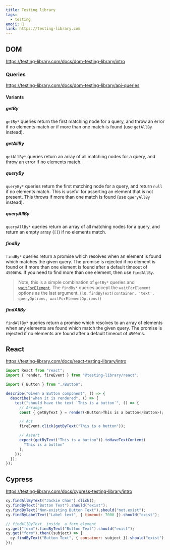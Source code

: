 ```yaml
---
title: Testing library
tags:
  - testing
emoji: 🧪
link: https://testing-library.com
---
```


## DOM

https://testing-library.com/docs/dom-testing-library/intro

### Queries

https://testing-library.com/docs/dom-testing-library/api-queries

#### Variants

##### getBy

`getBy*` queries return the first matching node for a query, and throw an error
if no elements match or if more than one match is found (use `getAllBy`
instead).

##### getAllBy

`getAllBy*` queries return an array of all matching nodes for a query, and throw
an error if no elements match.

##### queryBy

`queryBy*` queries return the first matching node for a query, and return `null`
if no elements match. This is useful for asserting an element that is not
present. This throws if more than one match is found (use `queryAllBy` instead).

##### queryAllBy

`queryAllBy*` queries return an array of all matching nodes for a query, and
return an empty array (`[]`) if no elements match.

##### findBy

`findBy*` queries return a promise which resolves when an element is found which
matches the given query. The promise is rejected if no element is found or if
more than one element is found after a default timeout of `4500`ms. If you need
to find more than one element, then use `findAllBy`.

> Note, this is a simple combination of `getBy*` queries and
> [`waitForElement`](/docs/api-async#waitforelement). The `findBy*` queries
> accept the `waitForElement` options as the last argument. (i.e.
> `findByText(container, 'text', queryOptions, waitForElementOptions)`)

##### findAllBy

`findAllBy*` queries return a promise which resolves to an array of elements
when any elements are found which match the given query. The promise is rejected
if no elements are found after a default timeout of `4500`ms.

## React

https://testing-library.com/docs/react-testing-library/intro

```js
import React from "react";
import { render, fireEvent } from "@testing-library/react";

import { Button } from "./Button";

describe("Given a Button component", () => {
  describe("when it is rendered", () => {
    test("should have the text `This is a button`", () => {
      // Arrange
      const { getByText } = render(<Button>This is a button</Button>);

      // Act
      fireEvent.click(getByText("This is a button"));

      // Assert
      expect(getByText("This is a button")).toHaveTextContent(
        "This is a button"
      );
    });
  });
});
```

## Cypress

https://testing-library.com/docs/cypress-testing-library/intro

```js
cy.findAllByText("Jackie Chan").click();
cy.findByText("Button Text").should("exist");
cy.findByText("Non-existing Button Text").should("not.exist");
cy.findByLabelText("Label text", { timeout: 7000 }).should("exist");

// findAllByText _inside_ a form element
cy.get("form").findByText("Button Text").should("exist");
cy.get("form").then((subject) => {
  cy.findByText("Button Text", { container: subject }).should("exist");
});
```
